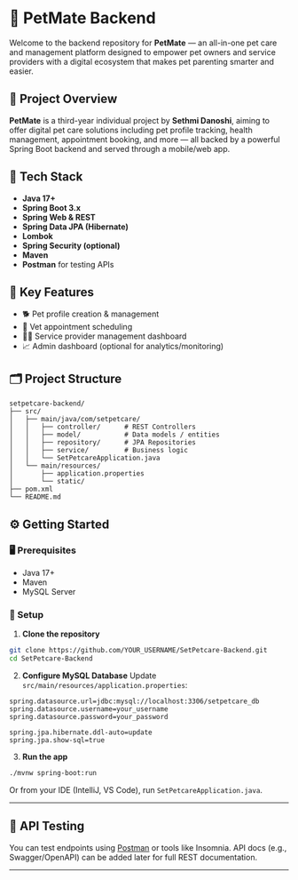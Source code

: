 # 🐾 PetMate Backend

Welcome to the backend repository for **PetMate** — an all-in-one pet care and management platform designed to empower pet owners and service providers with a digital ecosystem that makes pet parenting smarter and easier.

## 📌 Project Overview

**PetMate** is a third-year individual project by **Sethmi Danoshi**, aiming to offer digital pet care solutions including pet profile tracking, health management, appointment booking, and more — all backed by a powerful Spring Boot backend and served through a mobile/web app.

## 🚀 Tech Stack

- **Java 17+**
- **Spring Boot 3.x**
- **Spring Web & REST**
- **Spring Data JPA (Hibernate)**
- **Lombok**
- **Spring Security (optional)**
- **Maven**
- **Postman** for testing APIs

## 🧠 Key Features

- 🐕 Pet profile creation & management
- 📅 Vet appointment scheduling
- 🧑‍⚕️ Service provider management dashboard
- 📈 Admin dashboard (optional for analytics/monitoring)

## 🗂️ Project Structure

```
setpetcare-backend/
├── src/
│   ├── main/java/com/setpetcare/
│   │   ├── controller/      # REST Controllers
│   │   ├── model/           # Data models / entities
│   │   ├── repository/      # JPA Repositories
│   │   ├── service/         # Business logic
│   │   └── SetPetcareApplication.java
│   └── main/resources/
│       ├── application.properties
│       └── static/
├── pom.xml
└── README.md
```

## ⚙️ Getting Started

### 🖥️ Prerequisites
- Java 17+
- Maven
- MySQL Server

### 🔧 Setup

1. **Clone the repository**
```bash
git clone https://github.com/YOUR_USERNAME/SetPetcare-Backend.git
cd SetPetcare-Backend
```

2. **Configure MySQL Database**
   Update `src/main/resources/application.properties`:
```properties
spring.datasource.url=jdbc:mysql://localhost:3306/setpetcare_db
spring.datasource.username=your_username
spring.datasource.password=your_password

spring.jpa.hibernate.ddl-auto=update
spring.jpa.show-sql=true
```

3. **Run the app**
```bash
./mvnw spring-boot:run
```

Or from your IDE (IntelliJ, VS Code), run `SetPetcareApplication.java`.

---

## 🧪 API Testing

You can test endpoints using [Postman](https://www.postman.com/) or tools like Insomnia. API docs (e.g., Swagger/OpenAPI) can be added later for full REST documentation.

---

